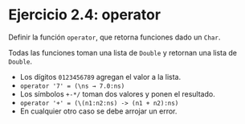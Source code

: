 # Ejercicio 2.4: operator

Definir la función `operator`, que retorna funciones dado un `Char`.

Todas las funciones toman una lista de `Double` y retornan una lista de `Double`.

- Los dígitos `0123456789` agregan el valor a la lista.
- `operator '7' = (\ns → 7.0:ns)`
- Los símbolos `+-*/` toman dos valores y ponen el resultado.
- `operator '+' = (\(n1:n2:ns) -> (n1 + n2):ns)`
- En cualquier otro caso se debe arrojar un error.